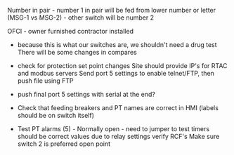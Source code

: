 Number in pair - number 1 in pair will be fed from lower number or letter (MSG-1 vs MSG-2) - other switch will be number 2

OFCI - owner furnished contractor installed
- because this is what our switches are, we shouldn't need a drug test
There will be some changes in compares
- check for protection set point changes
Site should provide IP's for RTAC and modbus servers
Send port 5 settings to enable telnet/FTP, then push file using FTP
- push final port 5 settings with serial at the end?

- Check that feeding breakers and PT names are correct in HMI (labels should be on switch itself)
- Test PT alarms (5) - Normally open - need to jumper to test
timers should be correct values due to relay settings
verify RCF's
Make sure switch 2 is preferred open point